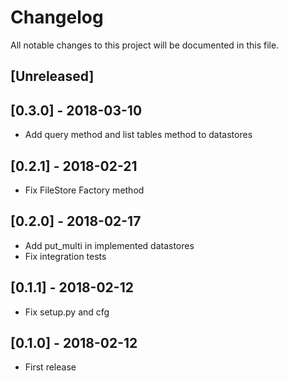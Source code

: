 # Changelog
All notable changes to this project will be documented in this file.

## [Unreleased]

## [0.3.0] - 2018-03-10

* Add query method and list tables method to datastores

## [0.2.1] - 2018-02-21

* Fix FileStore Factory method

## [0.2.0] - 2018-02-17

* Add put_multi in implemented datastores
* Fix integration tests

## [0.1.1] - 2018-02-12

* Fix setup.py and cfg

## [0.1.0] - 2018-02-12

* First release